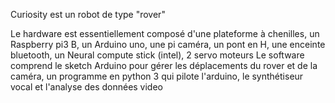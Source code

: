 Curiosity est un robot de type "rover"

Le hardware est essentiellement composé d'une plateforme à chenilles, un Raspberry pi3 B, un Arduino uno, une pi caméra, un pont en H, une enceinte bluetooth, un Neural compute stick (intel), 2 servo moteurs
Le software comprend le sketch Arduino pour gérer les déplacements du rover et de la caméra, un programme en python 3 qui pilote l'arduino, le synthétiseur vocal et l'analyse des données video
